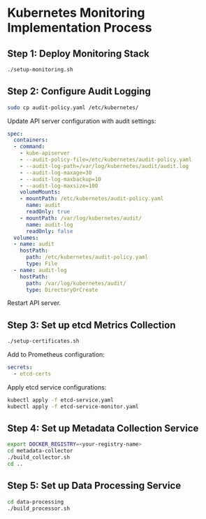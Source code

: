 # Kubernetes Monitoring Implementation Process

## Step 1: Deploy Monitoring Stack
```bash
./setup-monitoring.sh
```

## Step 2: Configure Audit Logging
```bash
sudo cp audit-policy.yaml /etc/kubernetes/
```

Update API server configuration with audit settings:
```yaml
spec:
  containers:
  - command:
    - kube-apiserver
    - --audit-policy-file=/etc/kubernetes/audit-policy.yaml
    - --audit-log-path=/var/log/kubernetes/audit/audit.log
    - --audit-log-maxage=30
    - --audit-log-maxbackup=10
    - --audit-log-maxsize=100
    volumeMounts:
    - mountPath: /etc/kubernetes/audit-policy.yaml
      name: audit
      readOnly: true
    - mountPath: /var/log/kubernetes/audit/
      name: audit-log
      readOnly: false
  volumes:
  - name: audit
    hostPath:
      path: /etc/kubernetes/audit-policy.yaml
      type: File
  - name: audit-log
    hostPath:
      path: /var/log/kubernetes/audit/
      type: DirectoryOrCreate
```

Restart API server.

## Step 3: Set up etcd Metrics Collection
```bash
./setup-certificates.sh
```

Add to Prometheus configuration:
```yaml
secrets:
  - etcd-certs
```

Apply etcd service configurations:
```bash
kubectl apply -f etcd-service.yaml
kubectl apply -f etcd-service-monitor.yaml
```

## Step 4: Set up Metadata Collection Service
```bash
export DOCKER_REGISTRY=<your-registry-name>
cd metadata-collector
./build_collector.sh
cd ..
```

## Step 5: Set up Data Processing Service
```bash
cd data-processing
./build_processor.sh
```

